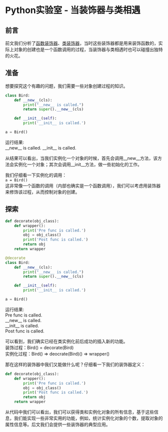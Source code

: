 # Python实验室 - 当装饰器与类相遇

## 前言
前文我们分析了[函数装饰器](https://www.toutiao.com/i6716079985829872141/)、[类装饰器](https://www.toutiao.com/i6716494748216984072/)，当时这些装饰器都是用来装饰函数的，实际上对象的创建也是一个函数调用的过程，当装饰器与类相遇时也可以碰撞出独特的火花。

## 准备
想要探究这个有趣的问题，我们需要一些对象创建过程的知识。
```python
class Bird:
    def __new__(cls):
        print("__new__ is called.")
        return super().__new__(cls)

    def __init__(self):
        print('__init__ is called.')

a = Bird()
```
运行结果:   
\_\_new\_\_ is called.
\_\_init\_\_ is called.

从结果可以看出，当我们实例化一个对象的时候，首先会调用__new__方法，该方法会实例化一个对象；其次会调用__init__方法，做一些初始化的工作。

我们仔细看一下实例化的调用：   
`a = Bird()`   
这非常像一个函数的调用（内部也确实是一个函数调用），我们可以考虑用装饰器来修饰该过程，从而控制对象的创建。

## 探索
```python
def decorate(obj_class):
    def wrapper():
        print('Pre func is called.')
        obj = obj_class()
        print('Post func is called.')
        return obj
    return wrapper

@decorate
class Bird:
    def __new__(cls):
        print("__new__ is called.")
        return super().__new__(cls)

    def __init__(self):
        print('__init__ is called.')

a = Bird()
```
运行结果:   
Pre func is called.  
\_\_new\_\_ is called.  
\_\_init\_\_ is called.  
Post func is called.  

可以看到，我们确实已经在类实例化前后成功的插入新的功能。  
装饰过程：Bird() = decorate(Bird)  
实例化过程：Bird() => deocrate(Bird)() => wrapper()

那在这样的装饰器中我们又能做什么呢？仔细看一下我们的装饰器定义：
```python
def decorate(obj_class):
    def wrapper():
        print('Pre func is called.')
        obj = obj_class()
        print('Post func is called.')
        return obj
    return wrapper
```
从代码中我们可以看出，我们可以获得类和实例化对象的所有信息，基于这些信息，我们能实现一些非常实用的功能，例如，统计实例化对象的个数，提取对象的属性信息等。后文我们会提供一些装饰器的典型应用。